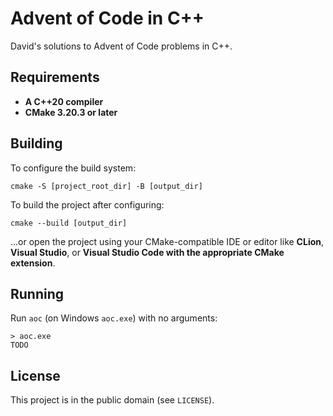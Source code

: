 # Advent of Code in C++
David's solutions to Advent of Code problems in C++.

## Requirements

* **A C++20 compiler**
* **CMake 3.20.3 or later**

## Building

To configure the build system:

```
cmake -S [project_root_dir] -B [output_dir]
```

To build the project after configuring:

```
cmake --build [output_dir]
```

...or open the project using your CMake-compatible IDE or editor like **CLion**, **Visual Studio**, or **Visual Studio Code with the appropriate CMake extension**.

## Running

Run `aoc` (on Windows `aoc.exe`) with no arguments:
```
> aoc.exe
TODO
```

## License

This project is in the public domain (see `LICENSE`).
